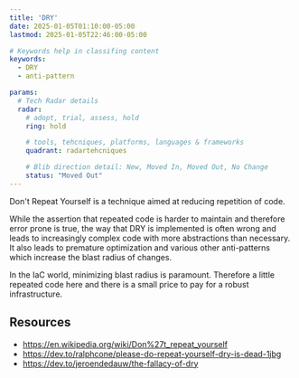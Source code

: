 ```yaml
---
title: 'DRY'
date: 2025-01-05T01:10:00-05:00
lastmod: 2025-01-05T22:46:00-05:00

# Keywords help in classifing content
keywords:
  - DRY
  - anti-pattern

params:
  # Tech Radar details
  radar:
    # adopt, trial, assess, hold
    ring: hold

    # tools, tehcniques, platforms, languages & frameworks
    quadrant: radartehcniques

    # Blib direction detail: New, Moved In, Moved Out, No Change
    status: "Moved Out"
---
```


Don't Repeat Yourself is a technique aimed at reducing repetition of code.

While the assertion that repeated code is harder to maintain and therefore error prone is true, the way that DRY is implemented is often wrong and leads to increasingly complex code with more abstractions than necessary.  It also leads to premature optimization and various other anti-patterns which increase the blast radius of changes.

In the IaC world, minimizing blast radius is paramount.  Therefore a little repeated code here and there is a small price to pay for a robust infrastructure.

<!--more-->

## Resources

- https://en.wikipedia.org/wiki/Don%27t_repeat_yourself
- https://dev.to/ralphcone/please-do-repeat-yourself-dry-is-dead-1jbg
- https://dev.to/jeroendedauw/the-fallacy-of-dry
